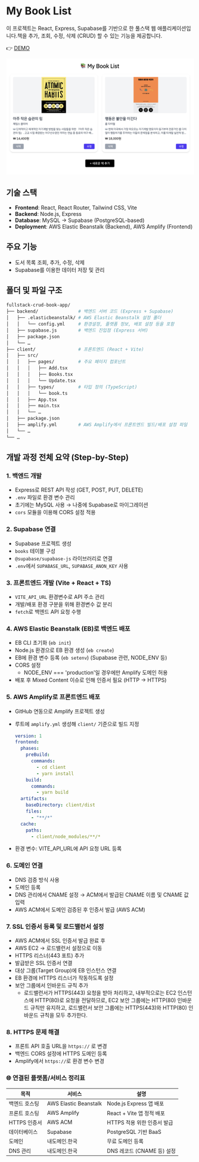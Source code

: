 # My Book List

이 프로젝트는 React, Express, Supabase를 기반으로 한 풀스택 웹 애플리케이션입니다.책을 추가, 조회, 수정, 삭제 (CRUD) 할 수 있는 기능을 제공합니다.

👉 [DEMO](https://main.d2o5ebd0zxhk9j.amplifyapp.com/)

![미리보기](./client/public/demo.png)

## 기술 스택

- **Frontend**: React, React Router, Tailwind CSS, Vite
- **Backend**: Node.js, Express
- **Database**: MySQL → Supabase (PostgreSQL-based)
- **Deployment**: AWS Elastic Beanstalk (Backend), AWS Amplify (Frontend)

## 주요 기능

- 도서 목록 조회, 추가, 수정, 삭제
- Supabase를 이용한 데이터 저장 및 관리

## 폴더 및 파일 구조

```bash
fullstack-crud-book-app/
├── backend/               # 백엔드 서버 코드 (Express + Supabase)
│   ├── .elasticbeanstalk/ # AWS Elastic Beanstalk 설정 폴더
│   │   └── config.yml     # 환경설정, 플랫폼 정보, 배포 설정 등을 포함
│   ├── supabase.js        # 백엔드 진입점 (Express 서버)
│   ├── package.json
│   └── …
├── client/                # 프론트엔드 (React + Vite)
│   ├── src/
│   │   ├── pages/         # 주요 페이지 컴포넌트
│   │   │   ├── Add.tsx
│   │   │   ├── Books.tsx
│   │   │   └── Update.tsx
│   │   ├── types/         # 타입 정의 (TypeScript)
│   │   │   └── book.ts
│   │   ├── App.tsx
│   │   ├── main.tsx
│   │   └── …
│   ├── package.json
│   ├── amplify.yml        # AWS Amplify에서 프론트엔드 빌드/배포 설정 파일
│   └── …
└── …
```

## 개발 과정 전체 요약 (Step-by-Step)

### 1. 백엔드 개발

- Express로 REST API 작성 (GET, POST, PUT, DELETE)
- `.env` 파일로 환경 변수 관리
- 초기에는 MySQL 사용 → 나중에 Supabase로 마이그레이션
- `cors` 모듈을 이용해 CORS 설정 적용

### 2. Supabase 연결

- Supabase 프로젝트 생성
- `books` 테이블 구성
- `@supabase/supabase-js` 라이브러리로 연결
- `.env`에서 `SUPABASE_URL`, `SUPABASE_ANON_KEY` 사용

### 3. 프론트엔드 개발 (Vite + React + TS)

- `VITE_API_URL` 환경변수로 API 주소 관리
- 개발/배포 환경 구분을 위해 환경변수 값 분리
- `fetch`로 백엔드 API 요청 수행

### 4. AWS Elastic Beanstalk (EB)로 백엔드 배포

- EB CLI 초기화 (`eb init`)
- Node.js 환경으로 EB 환경 생성 (`eb create`)
- EB에 환경 변수 등록 (`eb setenv`) (Supabase 관련, NODE_ENV 등)
- CORS 설정
  - NODE_ENV === 'production'일 경우에만 Amplify 도메인 허용
- 배포 후 Mixed Content 이슈로 인해 인증서 필요 (HTTP -> HTTPS)

### 5. AWS Amplify로 프론트엔드 배포

- GitHub 연동으로 Amplify 프로젝트 생성
- 루트에 `amplify.yml` 생성해 `client/` 기준으로 빌드 지정

  ```yaml
  version: 1
  frontend:
    phases:
      preBuild:
        commands:
          - cd client
          - yarn install
      build:
        commands:
          - yarn build
    artifacts:
      baseDirectory: client/dist
      files:
        - "**/*"
    cache:
      paths:
        - client/node_modules/**/*
  ```

- 환경 변수: VITE_API_URL에 API 요청 URL 등록

### 6. 도메인 연결

- DNS 검증 방식 사용
- 도메인 등록
- DNS 관리에서 CNAME 설정 → ACM에서 발급된 CNAME 이름 및 CNAME 값 입력
- AWS ACM에서 도메인 검증된 후 인증서 발급 (AWS ACM)

### 7. SSL 인증서 등록 및 로드밸런서 설정

- AWS ACM에서 SSL 인증서 발급 완료 후
- AWS EC2 → 로드밸런서 설정으로 이동
- HTTPS 리스너(443 포트) 추가
- 발급받은 SSL 인증서 연결
- 대상 그룹(Target Group)에 EB 인스턴스 연결
- EB 환경에 HTTPS 리스너가 작동하도록 설정
- 보안 그룹에서 인바운드 규칙 추가
  - 로드밸런서가 HTTPS(443) 요청을 받아 처리하고, 내부적으로는 EC2 인스턴스에 HTTP(80)로 요청을 전달하므로, EC2 보안 그룹에는 HTTP(80) 인바운드 규칙만 유지하고, 로드밸런서 보안 그룹에는 HTTPS(443)와 HTTP(80) 인바운드 규칙을 모두 추가한다.

### 8. HTTPS 문제 해결

- 프론트 API 호출 URL을 `https://` 로 변경
- 백엔드 CORS 설정에 HTTPS 도메인 등록
- Amplify에서 `https://`로 환경 변수 변경

### 🌐 연결된 플랫폼/서비스 정리표

| **목적**      | **서비스**            | **설명**                    |
| ------------- | --------------------- | --------------------------- |
| 백엔드 호스팅 | AWS Elastic Beanstalk | Node.js Express 앱 배포     |
| 프론트 호스팅 | AWS Amplify           | React + Vite 앱 정적 배포   |
| HTTPS 인증서  | AWS ACM               | HTTPS 적용 위한 인증서 발급 |
| 데이터베이스  | Supabase              | PostgreSQL 기반 BaaS        |
| 도메인        | 내도메인.한국         | 무료 도메인 등록            |
| DNS 관리      | 내도메인.한국         | DNS 레코드 (CNAME 등) 설정  |
